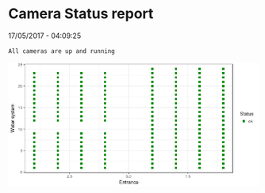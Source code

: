 Camera Status report
================
17/05/2017 - 04:09:25

    All cameras are up and running

![](camreport_files/figure-markdown_github/unnamed-chunk-2-1.png)
